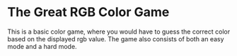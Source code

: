 # The Great RGB Color Game
This is a basic color game, where you would have to guess the correct color based on the displayed rgb value.
The game also consists of both an easy mode and a hard mode.
